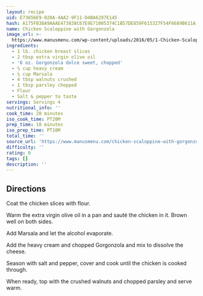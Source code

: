 ```yaml
---
layout: recipe
uid: E73656E9-020A-4AA2-9F11-D4BA6297E145
hash: A175FB38A9AAAE473838C67E9E71005374C1B57DE859F615327F54F6689B611A
name: Chicken Scaloppine with Gorgonzola
image_url: >-
  https://www.manusmenu.com/wp-content/uploads/2016/05/1-Chicken-Scaloppine-al-Gorgonzola-2-1-of-1-680x450.jpg
ingredients:
  - 1 lb. chicken breast slices
  - 2 tbsp extra virgin olive oil
  - '6 oz. Gorgonzola dolce sweet, chopped'
  - ⅔ cup heavy cream
  - ¼ cup Marsala
  - 4 tbsp walnuts crushed
  - 1 tbsp parsley chopped
  - Flour
  - Salt & pepper to taste
servings: Servings 4
nutritional_info: ''
cook_time: 20 minutes
iso_cook_time: PT20M
prep_time: 10 minutes
iso_prep_time: PT10M
total_time: ''
source_url: 'https://www.manusmenu.com/chicken-scaloppine-with-gorgonzola'
difficulty: ''
rating: 0
tags: []
description: ''
---
```

## Directions

Coat the chicken slices with flour.

Warm the extra virgin olive oil in a pan and sauté the chicken in it. Brown well on both sides.

Add Marsala and let the alcohol evaporate.

Add the heavy cream and chopped Gorgonzola and mix to dissolve the cheese.

Season with salt and pepper, cover and cook until the chicken is cooked through.

When ready, top with the crushed walnuts and chopped parsley and serve warm.
